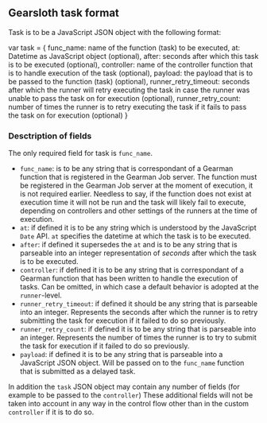 ## Gearsloth task format

Task is to be a JavaScript JSON object with the following format:

var task = {
   func_name: name of the function (task) to be executed,
          at: Datetime as JavaScript object (optional),
       after: seconds after which this task is to be executed (optional),
  controller: name of the controller function that is to handle execution of the task (optional),
     payload: the payload that is to be passed to the function (task) (optional),
  runner_retry_timeout: seconds after which the runner will retry executing the task in case the runner was unable to pass the task on for execution (optional),
    runner_retry_count: number of times the runner is to retry executing the task if it fails to pass the task on for execution (optional)
}

### Desctription of fields

The only required field for task is `func_name`.

* `func_name`: is to be any string that is correspondant of a Gearman function that is registered in the Gearman Job server. The function must be registered in the Gearman Job server at the moment of execution, it is not required earlier. Needless to say, if the function does not exist at execution time it will not be run and the task will likely fail to execute, depending on controllers and other settings of the runners at the time of execution.
* `at`: if defined it is to be any string which is understood by the JavaScript `Date` API. `at` specifies the datetime at which the task is to be executed.
* `after`: if defined it supersedes the `at` and is to be any string that is parseable into an integer representation of *seconds* after which the task is to be executed.
* `controller`: if defined it is to be any string that is correspondant of a Gearman function that has been written to handle the execution of tasks. Can be omitted, in which case a default behavior is adopted at the `runner`-level.
* `runner_retry_timeout`: if defined it should be any string that is parseable into an integer. Represents the seconds after which the runner is to retry submitting the task for execution if it failed to do so previously.
* `runner_retry_count`: if defined it is to be any string that is parseable into an integer. Represents the number of times the runner is to try to submit the task for execution if it failed to do so previously.
* `payload`: if defined it is to be any string that is parseable into a JavaScript JSON object. Will be passed on to the `func_name` function that is submitted as a delayed task.

In addition the `task` JSON object may contain any number of fields (for example to be passed to the `controller`) These additional fields will not be taken into account in any way in the control flow other than in the custom `controller` if it is to do so.
